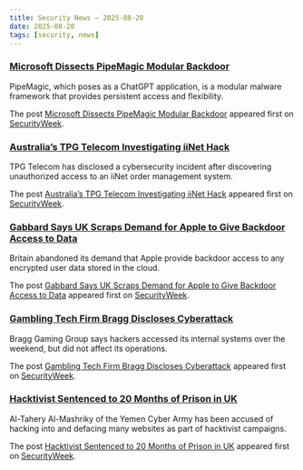 ```yaml
---
title: Security News – 2025-08-20
date: 2025-08-20
tags: [security, news]
---
```


### [Microsoft Dissects PipeMagic Modular Backdoor](https://www.securityweek.com/microsoft-dissects-pipemagic-modular-backdoor/)

<p>PipeMagic, which poses as a ChatGPT application, is a modular malware framework that provides persistent access and flexibility.</p>
<p>The post <a href="https://www.securityweek.com/microsoft-dissects-pipemagic-modular-backdoor/">Microsoft Dissects PipeMagic Modular Backdoor</a> appeared first on <a href="https://www.securityweek.com">SecurityWeek</a>.</p>

### [Australia’s TPG Telecom Investigating iiNet Hack](https://www.securityweek.com/australias-tpg-telecom-investigating-iinet-hack/)

<p>TPG Telecom has disclosed a cybersecurity incident after discovering unauthorized access to an iiNet order management system. </p>
<p>The post <a href="https://www.securityweek.com/australias-tpg-telecom-investigating-iinet-hack/">Australia&#8217;s TPG Telecom Investigating iiNet Hack</a> appeared first on <a href="https://www.securityweek.com">SecurityWeek</a>.</p>

### [Gabbard Says UK Scraps Demand for Apple to Give Backdoor Access to Data](https://www.securityweek.com/gabbard-says-uk-scraps-demand-for-apple-to-give-backdoor-access-to-data/)

<p>Britain abandoned its demand that Apple provide backdoor access to any encrypted user data stored in the cloud.</p>
<p>The post <a href="https://www.securityweek.com/gabbard-says-uk-scraps-demand-for-apple-to-give-backdoor-access-to-data/">Gabbard Says UK Scraps Demand for Apple to Give Backdoor Access to Data</a> appeared first on <a href="https://www.securityweek.com">SecurityWeek</a>.</p>

### [Gambling Tech Firm Bragg Discloses Cyberattack](https://www.securityweek.com/gambling-tech-firm-bragg-discloses-cyberattack/)

<p>Bragg Gaming Group says hackers accessed its internal systems over the weekend, but did not affect its operations.</p>
<p>The post <a href="https://www.securityweek.com/gambling-tech-firm-bragg-discloses-cyberattack/">Gambling Tech Firm Bragg Discloses Cyberattack</a> appeared first on <a href="https://www.securityweek.com">SecurityWeek</a>.</p>

### [Hacktivist Sentenced to 20 Months of Prison in UK](https://www.securityweek.com/hacktivist-sentenced-to-20-months-of-prison-in-uk/)

<p>Al-Tahery Al-Mashriky of the Yemen Cyber Army has been accused of hacking into and defacing many websites as part of hacktivist campaigns.</p>
<p>The post <a href="https://www.securityweek.com/hacktivist-sentenced-to-20-months-of-prison-in-uk/">Hacktivist Sentenced to 20 Months of Prison in UK</a> appeared first on <a href="https://www.securityweek.com">SecurityWeek</a>.</p>

